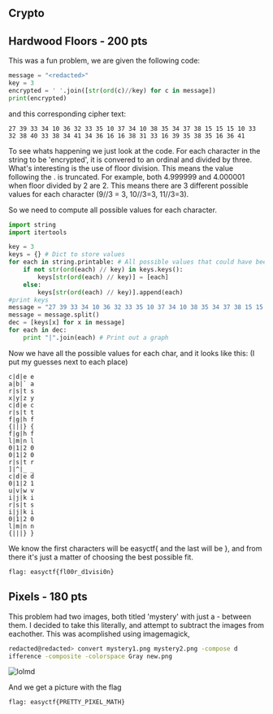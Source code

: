 Crypto
----------

Hardwood Floors -  200 pts
---------------------

This was a fun problem, we are given the following code:
```py
message = "<redacted>"
key = 3
encrypted = ' '.join([str(ord(c)//key) for c in message])
print(encrypted)
```
and this corresponding cipher text:
```
27 39 33 34 10 36 32 33 35 10 37 34 10 38 35 34 37 38 15 15 15 10 33 32 38 40 33 38 34 41 34 36 16 16 38 31 33 16 39 35 38 35 16 36 41
```
To see whats happening we just look at the code. For each character in the string to be 'encrypted', it is convered to an ordinal and divided by three.
What's interesting is the use of floor division. This means the value following the . is truncated. For example, both 4.999999 and 4.000001 when floor divided by 2 are 2.
This means there are 3 different possible values for each character (9//3 = 3, 10//3=3, 11//3=3).

So we need to compute all possible values for each character.

```py
import string
import itertools

key = 3
keys = {} # Dict to store values
for each in string.printable: # All possible values that could have been encrypted
	if not str(ord(each) // key) in keys.keys():
		keys[str(ord(each) // key)] = [each]
	else:
		keys[str(ord(each) // key)].append(each)
#print keys
message = "27 39 33 34 10 36 32 33 35 10 37 34 10 38 35 34 37 38 15 15 15 10 33 32 38 40 33 38 34 41 34 36 16 16 38 31 33 16 39 35 38 35 16 36 41"
message = message.split()
dec = [keys[x] for x in message]
for each in dec:
	print "|".join(each) # Print out a graph

```
Now we have all the possible values for each char, and it looks like this: (I put my guesses next to each place)
```
c|d|e e 
a|b|` a 
r|s|t s 
x|y|z y 
c|d|e c 
r|s|t t 
f|g|h f 
{|||} { 
f|g|h f 
l|m|n l 
0|1|2 0 
0|1|2 0 
r|s|t r 
]|^|_ _ 
c|d|e d 
0|1|2 1
u|v|w v
i|j|k i
r|s|t s
i|j|k i
0|1|2 0
l|m|n n
{|||} } 
```
We know the first characters will be easyctf{ and the last will be }, and from there it's just a matter of choosing the best possible fit.
```
flag: easyctf{fl00r_d1visi0n}
```

Pixels - 180 pts
--------------
This problem had two images, both titled 'mystery' with just a - between them.
I decided to take this literally, and attempt to subtract the images from eachother. This was acomplished using imagemagick, 
```zsh
redacted@redacted> convert mystery1.png mystery2.png -compose d
ifference -composite -colorspace Gray new.png
```


![lolmd](https://raw.githubusercontent.com/DavidJacobson/EasyCTF-2015-writeup/master/img/new.png)


And we get a picture with the flag
```
flag: easyctf{PRETTY_PIXEL_MATH}
```
